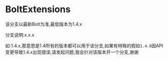 # BoltExtensions

该分支以最新Bolt为准,最低版本为1.4.x

分支说明:x.x.x

如:1.4.x,那意思是1.4所有的版本都可以用于该分支,如果有特殊的假如`1.4.9`因API变更导致1.4.x出现错误,请发起问题,我会针对该版本开一个分支,谢谢
